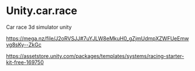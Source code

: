 # Unity.car.race
Car race 3d simulator unity


https://mega.nz/file/J2oRVSJJ#7uYJLW8eMkuH0_gZjmUdmpXZWFUeEmwvg8sKy--ZkGc

https://assetstore.unity.com/packages/templates/systems/racing-starter-kit-free-169750

